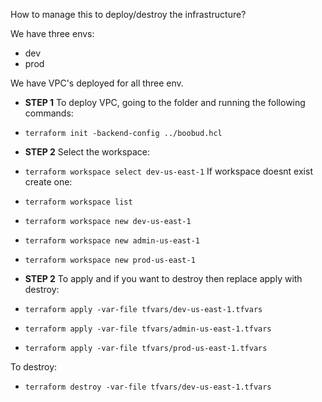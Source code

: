 How to manage this to deploy/destroy the infrastructure?

We have three envs:
- dev
- prod

We have VPC's deployed for all three env.

* **STEP 1**
To deploy VPC, going to the folder and running the following commands:
 * `terraform init -backend-config ../boobud.hcl`

 * **STEP 2**
 Select the workspace:
 * `terraform workspace select dev-us-east-1`
If workspace doesnt exist create one:
 * `terraform workspace list`
 * `terraform workspace new dev-us-east-1`
 * `terraform workspace new admin-us-east-1`
 * `terraform workspace new prod-us-east-1`

  * **STEP 2**
To apply and if you want to destroy then replace apply with destroy: 
 * `terraform apply -var-file tfvars/dev-us-east-1.tfvars`
 * `terraform apply -var-file tfvars/admin-us-east-1.tfvars`
 * `terraform apply -var-file tfvars/prod-us-east-1.tfvars`

To destroy:
 * `terraform destroy -var-file tfvars/dev-us-east-1.tfvars`  
